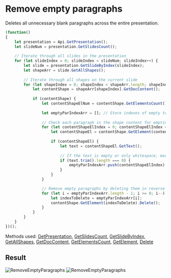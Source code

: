 # Remove empty paragraphs

Deletes all unnecessary blank paragraphs across the entire presentation.

```ts
(function()
{
    let presentation = Api.GetPresentation();
    let slideNum = presentation.GetSlidesCount();
    
    // Iterate through all slides in the presentation
    for (let slideIndex = 0; slideIndex < slideNum; slideIndex++) {
        let slide = presentation.GetSlideByIndex(slideIndex);
        let shapeArr = slide.GetAllShapes();
        
        // Iterate through all shapes on the current slide
        for (let shapeIndex = 0; shapeIndex < shapeArr.length; shapeIndex++) {
            let contentShape = shapeArr[shapeIndex].GetDocContent();
            
            if (contentShape) {
                let contentShapeElNum = contentShape.GetElementsCount();
                
                let emptyParIndexArr = []; // Store indexes of empty text elements (paragraphs)
                
                // Check each paragraph in the shape content for emptiness
                for (let contentShapeElIndex = 0; contentShapeElIndex < contentShapeElNum; contentShapeElIndex++) {
                    let contentShapeEl = contentShape.GetElement(contentShapeElIndex);
                    
                    if (contentShapeEl) {
                        let text = contentShapeEl.GetText();
                        
                        // If the text is empty or only whitespace, mark its index
                        if (text.trim().length === 0) {
                            emptyParIndexArr.push(contentShapeElIndex); 
                        }
                    }
                }

                // Remove empty paragraphs by deleting them in reverse order to avoid index shifting
                for (let i = emptyParIndexArr.length - 1; i >= 0; i--) {
                    let indexToDelete = emptyParIndexArr[i];
                    contentShape.GetElement(indexToDelete).Delete();
                }
            }
        }
    }
})();
```

Methods used: [GetPresentation](/site/docs/office-api/usage-api/presentation-api/Api/Methods/GetPresentation.md), [GetSlidesCount](/site/docs/office-api/usage-api/presentation-api/ApiPresentation/Methods/GetSlidesCount.md), [GetSlideByIndex](/site/docs/office-api/usage-api/presentation-api/ApiPresentation/Methods/GetSlideByIndex.md), [GetAllShapes](/site/docs/office-api/usage-api/presentation-api/ApiSlide/Methods/GetAllShapes.md), [GetDocContent](/site/docs/office-api/usage-api/presentation-api/ApiShape/Methods/GetDocContent.md), [GetElementsCount](/site/docs/office-api/usage-api/presentation-api/ApiDocumentContent/Methods/GetElementsCount.md), [GetElement](/site/docs/office-api/usage-api/presentation-api/ApiDocumentContent/Methods/GetElement.md), [Delete](/site/docs/office-api/usage-api/presentation-api/ApiParagraph/Methods/Delete.md)

## Result

![RemoveEmptyParagraphs](/assets/images/plugins/remove-empty-paragraphs.png#gh-light-mode-only)
![RemoveEmptyParagraphs](/assets/images/plugins/remove-empty-paragraphs.dark.png#gh-dark-mode-only)